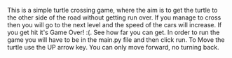 ﻿This is a simple turtle crossing game, where the aim is to get the turtle to the other side of the road without getting run over.
If you manage to cross then you will go to the next level and the speed of the cars will increase. 
If you get hit it's Game Over! :(. See how far you can get.
In order to run the game you will have to be in the main.py file and then click run. 
To Move the turtle use the UP arrow key. 
You can only move forward, no turning back.
